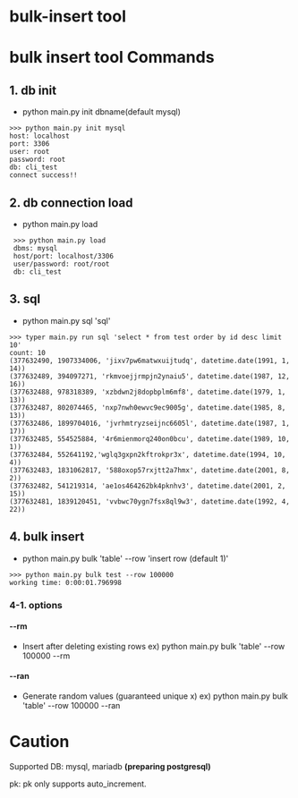 # bulk-insert tool

# bulk insert tool Commands

## 1. db init
  - python main.py init dbname(default mysql)
```
>>> python main.py init mysql
host: localhost
port: 3306
user: root
password: root
db: cli_test
connect success!!
```

## 2. db connection load
  - python main.py load
```
 >>> python main.py load
 dbms: mysql
 host/port: localhost/3306
 user/password: root/root
 db: cli_test
```
 
## 3. sql
  - python main.py sql 'sql'
```
>>> typer main.py run sql 'select * from test order by id desc limit 10'
count: 10
(377632490, 1907334006, 'jixv7pw6matwxuijtudq', datetime.date(1991, 1, 14))
(377632489, 394097271, 'rkmvoejjrmpjn2ynaiu5', datetime.date(1987, 12, 16))
(377632488, 978318389, 'xzbdwn2j8dopbplm6mf8', datetime.date(1979, 1, 13))
(377632487, 802074465, 'nxp7nwh0ewvc9ec9005g', datetime.date(1985, 8, 13))
(377632486, 1899704016, 'jvrhmtryzseijnc6605l', datetime.date(1987, 1, 17))
(377632485, 554525884, '4r6mienmorq240on0bcu', datetime.date(1989, 10, 1))
(377632484, 552641192,'wglq3gxpn2kftrokpr3x', datetime.date(1994, 10, 4))
(377632483, 1831062817, '588oxop57rxjtt2a7hmx', datetime.date(2001, 8, 2))
(377632482, 541219314, 'ae1os464262bk4pknhv3', datetime.date(2001, 2, 15))
(377632481, 1839120451, 'vvbwc70ygn7fsx8ql9w3', datetime.date(1992, 4, 22))
```

## 4. bulk insert
  - python main.py bulk 'table' --row 'insert row (default 1)'
```
>>> python main.py bulk test --row 100000
working time: 0:00:01.796998
```

### 4-1. options

#### --rm
  - Insert after deleting existing rows
  ex) python main.py bulk 'table' --row 100000 --rm

#### --ran
  - Generate random values (guaranteed unique x)
  ex) python main.py bulk 'table' --row 100000 --ran
  
# Caution

Supported DB: mysql, mariadb __(preparing postgresql)__

pk: pk only supports auto_increment.

